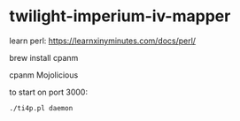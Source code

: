 # twilight-imperium-iv-mapper

learn perl: https://learnxinyminutes.com/docs/perl/

brew install cpanm

cpanm Mojolicious

to start on port 3000:
```
./ti4p.pl daemon
``` 
